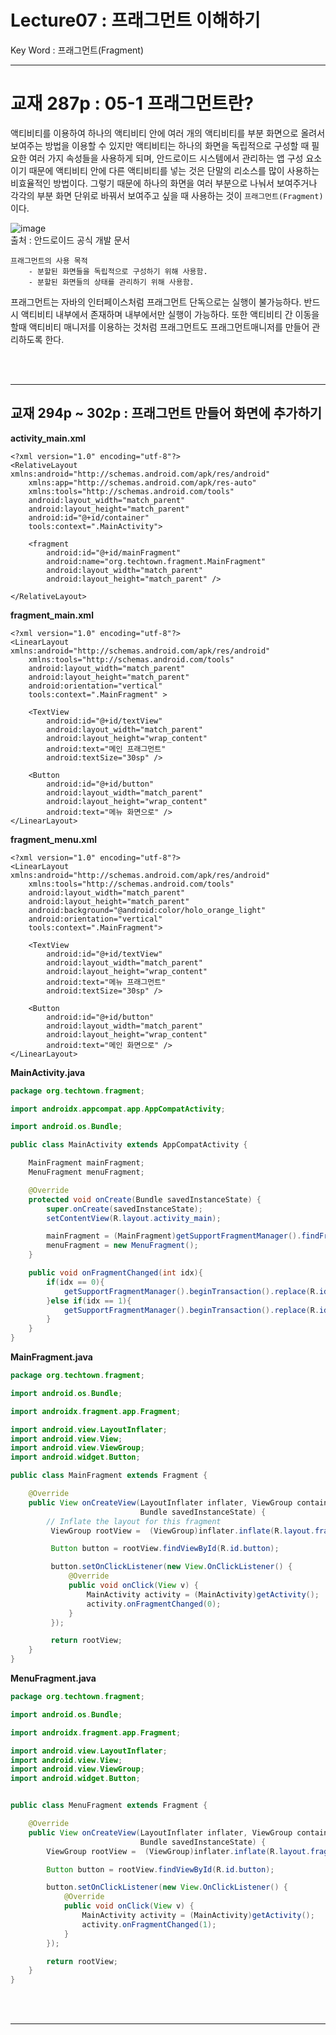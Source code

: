 # Lecture07 : 프래그먼트 이해하기
Key Word : 프래그먼트(Fragment)   
   
<hr/>
   
# 교재 287p : 05-1 프래그먼트란?   
   
 액티비티를 이용하여 하나의 액티비티 안에 여러 개의 액티비티를 부분 화면으로 올려서 보여주는 방법을 이용할 수 있지만 액티비티는 하나의 화면을 독립적으로 구성할 때 필요한 여러 가지 속성들을 사용하게 되며, 안드로이드 시스템에서 관리하는 앱 구성 요소이기 때문에 액티비티 안에 다른 액티비티를 넣는 것은 단말의 리소스를 많이 사용하는 비효율적인 방법이다. 그렇기 때문에 하나의 화면을 여러 부분으로 나눠서 보여주거나 각각의 부분 화면 단위로 바꿔서 보여주고 싶을 때 사용하는 것이 `프래그먼트(Fragment)`이다.   
   
![image](https://user-images.githubusercontent.com/84966961/122336968-9ce1c900-cf78-11eb-8a27-7f57b41e5a26.png)    
출처 : 안드로이드 공식 개발 문서
   
```
프래그먼트의 사용 목적
	- 분할된 화면들을 독립적으로 구성하기 위해 사용함.
	- 분할된 화면들의 상태를 관리하기 위해 사용함.
```
   
 프래그먼트는 자바의 인터페이스처럼 프래그먼트 단독으로는 실행이 불가능하다. 반드시 액티비티 내부에서 존재하며 내부에서만 실행이 가능하다. 또한 액티비티 간 이동을 할때 액티비티 매니저를 이용하는 것처럼 프래그먼트도 프래그먼트매니저를 만들어 관리하도록 한다.


<br/><br/>
<hr/>
   
## 교재 294p ~ 302p : 프래그먼트 만들어 화면에 추가하기   
   
**activity_main.xml**
```
<?xml version="1.0" encoding="utf-8"?>
<RelativeLayout xmlns:android="http://schemas.android.com/apk/res/android"
    xmlns:app="http://schemas.android.com/apk/res-auto"
    xmlns:tools="http://schemas.android.com/tools"
    android:layout_width="match_parent"
    android:layout_height="match_parent"
    android:id="@+id/container"
    tools:context=".MainActivity">

    <fragment
        android:id="@+id/mainFragment"
        android:name="org.techtown.fragment.MainFragment"
        android:layout_width="match_parent"
        android:layout_height="match_parent" />

</RelativeLayout>
```
   
**fragment_main.xml**
   
```
<?xml version="1.0" encoding="utf-8"?>
<LinearLayout xmlns:android="http://schemas.android.com/apk/res/android"
    xmlns:tools="http://schemas.android.com/tools"
    android:layout_width="match_parent"
    android:layout_height="match_parent"
    android:orientation="vertical"
    tools:context=".MainFragment" >

    <TextView
        android:id="@+id/textView"
        android:layout_width="match_parent"
        android:layout_height="wrap_content"
        android:text="메인 프래그먼트"
        android:textSize="30sp" />

    <Button
        android:id="@+id/button"
        android:layout_width="match_parent"
        android:layout_height="wrap_content"
        android:text="메뉴 화면으로" />
</LinearLayout>
```
   
**fragment_menu.xml**
   
```
<?xml version="1.0" encoding="utf-8"?>
<LinearLayout xmlns:android="http://schemas.android.com/apk/res/android"
    xmlns:tools="http://schemas.android.com/tools"
    android:layout_width="match_parent"
    android:layout_height="match_parent"
    android:background="@android:color/holo_orange_light"
    android:orientation="vertical"
    tools:context=".MainFragment">

    <TextView
        android:id="@+id/textView"
        android:layout_width="match_parent"
        android:layout_height="wrap_content"
        android:text="메뉴 프래그먼트"
        android:textSize="30sp" />

    <Button
        android:id="@+id/button"
        android:layout_width="match_parent"
        android:layout_height="wrap_content"
        android:text="메인 화면으로" />
</LinearLayout>
```
   
**MainActivity.java**
   
```java
package org.techtown.fragment;

import androidx.appcompat.app.AppCompatActivity;

import android.os.Bundle;

public class MainActivity extends AppCompatActivity {

    MainFragment mainFragment;
    MenuFragment menuFragment;

    @Override
    protected void onCreate(Bundle savedInstanceState) {
        super.onCreate(savedInstanceState);
        setContentView(R.layout.activity_main);

        mainFragment = (MainFragment)getSupportFragmentManager().findFragmentById(R.id.mainFragment);
        menuFragment = new MenuFragment();
    }

    public void onFragmentChanged(int idx){
        if(idx == 0){
            getSupportFragmentManager().beginTransaction().replace(R.id.container,menuFragment).commit();
        }else if(idx == 1){
            getSupportFragmentManager().beginTransaction().replace(R.id.container,mainFragment).commit();
        }
    }
}
```
   
**MainFragment.java**
   
```java
package org.techtown.fragment;

import android.os.Bundle;

import androidx.fragment.app.Fragment;

import android.view.LayoutInflater;
import android.view.View;
import android.view.ViewGroup;
import android.widget.Button;

public class MainFragment extends Fragment {

    @Override
    public View onCreateView(LayoutInflater inflater, ViewGroup container,
                             Bundle savedInstanceState) {
        // Inflate the layout for this fragment
         ViewGroup rootView =  (ViewGroup)inflater.inflate(R.layout.fragment_main, container, false);

         Button button = rootView.findViewById(R.id.button);

         button.setOnClickListener(new View.OnClickListener() {
             @Override
             public void onClick(View v) {
                 MainActivity activity = (MainActivity)getActivity();
                 activity.onFragmentChanged(0);
             }
         });

         return rootView;
    }
}
```
   
**MenuFragment.java**
   
```java
package org.techtown.fragment;

import android.os.Bundle;

import androidx.fragment.app.Fragment;

import android.view.LayoutInflater;
import android.view.View;
import android.view.ViewGroup;
import android.widget.Button;


public class MenuFragment extends Fragment {

    @Override
    public View onCreateView(LayoutInflater inflater, ViewGroup container,
                             Bundle savedInstanceState) {
        ViewGroup rootView =  (ViewGroup)inflater.inflate(R.layout.fragment_menu, container, false);

        Button button = rootView.findViewById(R.id.button);

        button.setOnClickListener(new View.OnClickListener() {
            @Override
            public void onClick(View v) {
                MainActivity activity = (MainActivity)getActivity();
                activity.onFragmentChanged(1);
            }
        });

        return rootView;
    }
}
```



<br/><br/>
<hr/>

